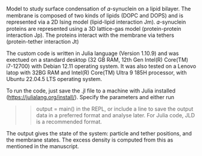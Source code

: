 Model to study surface condensation of 𝛼-synuclein on a lipid bilayer. The membrane is composed of two kinds of lipids (DOPC and DOPS) and is represented via a 2D Ising model (lipid-lipid interaction Jm). 𝛼-synuclein proteins are represented using a 3D lattice-gas model (protein-protein interaction Jp). The proteins interact with the membrane via tethers (protein-tether interaction Jt)


The custom code is written in Julia language (Version 1.10.9) and was exectued on a standard desktop (32 GB RAM, 12th Gen Intel(R) Core(TM) i7-12700) with Debian 12.11 operating system. It was also tested on a Lenovo latop with 32BG RAM and Intel(R) Core(TM) Ultra 9 185H processor, with Ubuntu 22.04.5 LTS operating system.

To run the code, just save the .jl file to a machine with Julia installed (https://julialang.org/install/). Specify the parameters and either run 
>> output = main()
in the REPL, or include a line to save the output data in a preferred format and analyse later. For Julia code, JLD is a recommended format.

The output gives the state of the system: particle and tether positions, and the membrane states. The excess density is computed from this as mentioned in the manuscript.


